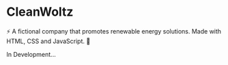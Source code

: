 # CleanWoltz
⚡ A fictional company that promotes renewable energy solutions. Made with HTML, CSS and JavaScript. 🔌

In Development...
